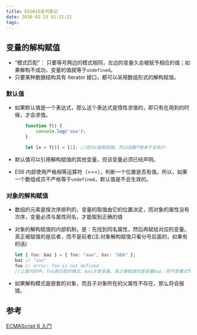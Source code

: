 ```yaml
---
title: ES2015读书笔记
date: 2016-02-23 01:12:12
tags:
---
```


## 变量的解构赋值
- “模式匹配”： 只要等号两边的模式相同，左边的变量久会被赋予相应的值；如果解构不成功，变量的值就等于`undefined`。 
- 只要某种数据结构具有 Iterator 接口，都可以采用数组形式的解构赋值。


<!--more-->
### 默认值
- 如果默认值是一个表达式，那么这个表达式是惰性求值的，即只有在用到的时候，才会求值。
	```js
		function f() {
  			console.log('aaa');
		}

		let [x = f()] = [1]; //因为x能取到值，所以函数f根本不会执行
	```

- 默认值可以引用解构赋值的其他变量，但该变量必须已经声明。
- ES6 内部使用严格相等运算符（===），判断一个位置是否有值。所以，如果一个数组成员不严格等于`undefined`，默认值是不会生效的。 

### 对象的解构赋值
- 数组的元素是按次序排列的，变量的取值由它的位置决定，而对象的属性没有次序，变量必须与属性同名，才能取到正确的值
- 对象的解构赋值的内部机制，是：先找到同名属性，然后再赋给对应的变量。真正被赋值的是后者，而不是前者(注:对象解构赋值只看分号后面的，如果有的话)
	```js
	let { foo: baz } = { foo: "aaa", bar: "bbb" };
	baz // "aaa"
	foo // error: foo is not defined
	//上面代码中，foo是匹配的模式，baz才是变量。真正被赋值的是变量baz，而不是模式foo。
	```

- 如果解构模式是嵌套的对象，而且子对象所在的父属性不存在，那么将会报错。


## 参考
[ECMAScript 6 入门](http://es6.ruanyifeng.com)